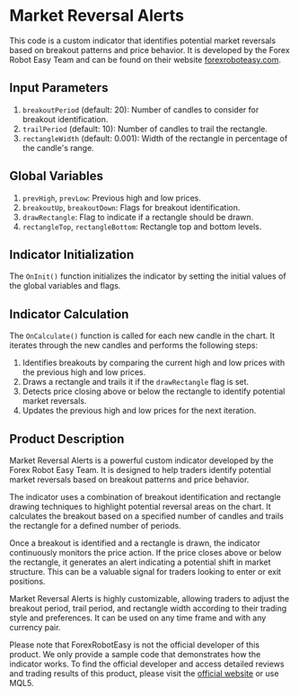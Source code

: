 # Market Reversal Alerts

This code is a custom indicator that identifies potential market reversals based on breakout patterns and price behavior. It is developed by the Forex Robot Easy Team and can be found on their website [forexroboteasy.com](https://forexroboteasy.com/forex-robot-review/market-reversal-alerts-review-and-download-the-profitable-forex-software/).

## Input Parameters

1. `breakoutPeriod` (default: 20): Number of candles to consider for breakout identification.
2. `trailPeriod` (default: 10): Number of candles to trail the rectangle.
3. `rectangleWidth` (default: 0.001): Width of the rectangle in percentage of the candle's range.

## Global Variables

1. `prevHigh`, `prevLow`: Previous high and low prices.
2. `breakoutUp`, `breakoutDown`: Flags for breakout identification.
3. `drawRectangle`: Flag to indicate if a rectangle should be drawn.
4. `rectangleTop`, `rectangleBottom`: Rectangle top and bottom levels.

## Indicator Initialization

The `OnInit()` function initializes the indicator by setting the initial values of the global variables and flags.

## Indicator Calculation

The `OnCalculate()` function is called for each new candle in the chart. It iterates through the new candles and performs the following steps:

1. Identifies breakouts by comparing the current high and low prices with the previous high and low prices.
2. Draws a rectangle and trails it if the `drawRectangle` flag is set.
3. Detects price closing above or below the rectangle to identify potential market reversals.
4. Updates the previous high and low prices for the next iteration.

## Product Description

Market Reversal Alerts is a powerful custom indicator developed by the Forex Robot Easy Team. It is designed to help traders identify potential market reversals based on breakout patterns and price behavior.

The indicator uses a combination of breakout identification and rectangle drawing techniques to highlight potential reversal areas on the chart. It calculates the breakout based on a specified number of candles and trails the rectangle for a defined number of periods.

Once a breakout is identified and a rectangle is drawn, the indicator continuously monitors the price action. If the price closes above or below the rectangle, it generates an alert indicating a potential shift in market structure. This can be a valuable signal for traders looking to enter or exit positions.

Market Reversal Alerts is highly customizable, allowing traders to adjust the breakout period, trail period, and rectangle width according to their trading style and preferences. It can be used on any time frame and with any currency pair.

Please note that ForexRobotEasy is not the official developer of this product. We only provide a sample code that demonstrates how the indicator works. To find the official developer and access detailed reviews and trading results of this product, please visit the [official website](https://forexroboteasy.com/forex-robot-review/market-reversal-alerts-review-and-download-the-profitable-forex-software/) or use MQL5.
